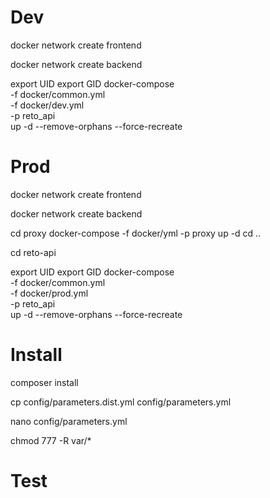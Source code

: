 # Dev

docker network create frontend

docker network create backend

export UID
export GID
docker-compose \
-f docker/common.yml \
-f docker/dev.yml \
-p reto_api \
up -d --remove-orphans --force-recreate

# Prod

docker network create frontend

docker network create backend

cd proxy
docker-compose -f docker/yml -p proxy up -d
cd ..

cd reto-api

export UID
export GID
docker-compose \
-f docker/common.yml \
-f docker/prod.yml \
-p reto_api \
up -d --remove-orphans --force-recreate


# Install

composer install

cp config/parameters.dist.yml config/parameters.yml

nano config/parameters.yml

chmod 777 -R var/*

# Test
